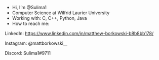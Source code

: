 - Hi, I’m @Sulima1
- Computer Science at Wilfrid Laurier University
- Working with: C, C++, Python, Java
- How to reach me: 

LinkedIn: https://www.linkedin.com/in/matthew-borkowski-b8b8bb178/

Instagram: @mattborkowski__ 

Discord: Sulima1#9711

<!---
Sulima1/Sulima1 is a ✨ special ✨ repository because its `README.md` (this file) appears on your GitHub profile.
You can click the Preview link to take a look at your changes.
--->
